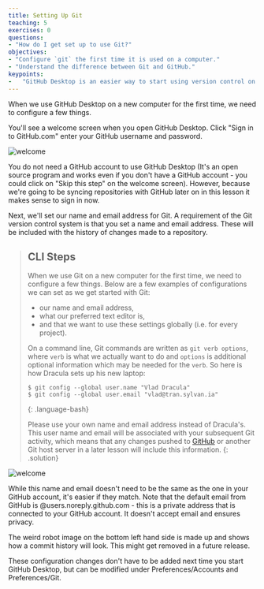 ```yaml
---
title: Setting Up Git
teaching: 5
exercises: 0
questions:
- "How do I get set up to use Git?"
objectives:
- "Configure `git` the first time it is used on a computer."
- "Understand the difference between Git and GitHub."
keypoints:
-   "GitHub Desktop is an easier way to start using version control on your local computer."
---
```


When we use GitHub Desktop on a new computer for the first time,
we need to configure a few things.

You'll see a welcome screen when you open GitHub Desktop.  Click 
"Sign in to GitHub.com" enter your GitHub username and password.  

![welcome](../fig/GitDesktop1.PNG)

You do not need a 
GitHub account to use GitHub Desktop (It's an open source program and
works even if you don't have a GitHub account - you could click on 
"Skip this step" on the welcome screen).  However, because we're 
going to be syncing repositories with GitHub later on in this lesson 
it makes sense to sign in now.

Next, we'll set our name and email address for Git.  A requirement of 
the Git version control system is that you set a name and email address.
These will be included with the history of changes made to a repository.

> ## CLI Steps
> When we use Git on a new computer for the first time,
> we need to configure a few things. Below are a few examples
> of configurations we can set as we get started with Git:
> 
> *   our name and email address,
> *   what our preferred text editor is,
> *   and that we want to use these settings globally (i.e. for every project).
> 
> On a command line, Git commands are written as `git verb options`,
> where `verb` is what we actually want to do and `options` is additional optional information which may be needed for the `verb`. So here is how
> Dracula sets up his new laptop:
> 
> ~~~
> $ git config --global user.name "Vlad Dracula"
> $ git config --global user.email "vlad@tran.sylvan.ia"
> ~~~
> {: .language-bash}
> 
> Please use your own name and email address instead of Dracula's. This user name and email will be associated with your subsequent Git activity,
> which means that any changes pushed to
> [GitHub](https://github.com/) or
> another Git host server
> in a later lesson will include this information. 
{: .solution}

![welcome](../fig/GitDesktop3.PNG)

While this name and email doesn't need to be the same as the one in your
GitHub account, it's easier if they match.  Note that the default email from
GitHub is @users.noreply.github.com - this is a private address that is connected
to your GitHub account.  It doesn't accept email and ensures privacy. 

The weird robot image on the bottom left hand side is made up and shows how a commit
history will look.  This might get removed in a future release.

These configuration changes don't have to be added next time you start GitHub Desktop, but
can be modified under Preferences/Accounts and Preferences/Git.
